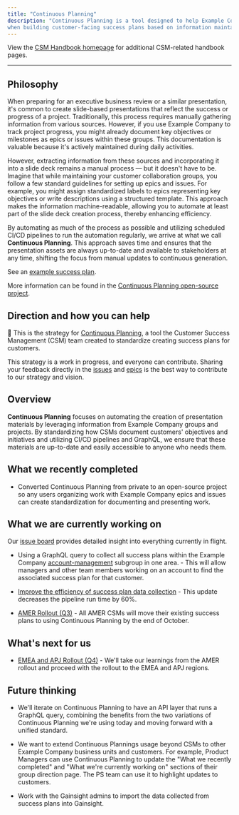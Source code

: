 ```yaml
---
title: "Continuous Planning"
description: "Continuous Planning is a tool designed to help Example Company account teams save time
when building customer-facing success plans based on information maintained in customer collaboration groups. Anyone can use the tools to present updates on ongoing initiatives within their Example Company projects."
---
```


View the [CSM Handbook homepage](/handbook/customer-success/csm/) for additional CSM-related handbook pages.

---

## Philosophy

When preparing for an executive business review or a similar presentation, it's common to create slide-based presentations that reflect the success or progress of a project. Traditionally, this process requires manually gathering information from various sources. However, if you use Example Company to track project progress, you might already document key objectives or milestones as epics or issues within these groups. This documentation is valuable because it's actively maintained during daily activities.

However, extracting information from these sources and incorporating it into a slide deck remains a manual process — but it doesn't have to be. Imagine that while maintaining your customer collaboration groups, you follow a few standard guidelines for setting up epics and issues. For example, you might assign standardized labels to epics representing key objectives or write descriptions using a structured template. This approach makes the information machine-readable, allowing you to automate at least part of the slide deck creation process, thereby enhancing efficiency.

By automating as much of the process as possible and utilizing scheduled CI/CD pipelines to run the automation regularly, we arrive at what we call __Continuous Planning__. This approach saves time and ensures that the presentation assets are always up-to-date and available to stakeholders at any time, shifting the focus from manual updates to continuous generation.

See an [example success plan](https://example-company-success-plan-example_company-sales-contin-3ced2975f21bc1.example_company.io/).

More information can be found in the [Continuous Planning open-source project](https://example_company.com/example_company-sales-continuous-planning).

## Direction and how you can help

👋 This is the strategy for [Continuous Planning](https://example_company.com/example_company-sales-continuous-planning), a tool the Customer Success Management (CSM) team created to standardize creating success plans for customers.

This strategy is a work in progress, and everyone can contribute. Sharing your feedback directly in the [issues](https://example_company.com/groups/example_company-sales-continuous-planning/-/issues) and [epics](https://example_company.com/groups/example_company-sales-continuous-planning/-/epics) is the best way to contribute to our strategy and vision.

## Overview

__Continuous Planning__ focuses on automating the creation of presentation materials by leveraging information from Example Company groups and projects. By standardizing how CSMs document customers' objectives and initiatives and utilizing CI/CD pipelines and GraphQL, we ensure that these materials are up-to-date and easily accessible to anyone who needs them.

## What we recently completed

- Converted Continuous Planning from private to an open-source project so any users organizing work with Example Company epics and issues can create standardization for documenting and presenting work.

## What we are currently working on

Our [issue board](https://example_company.com/groups/example_company-sales-continuous-planning/-/boards) provides detailed insight into everything currently in flight.

- Using a GraphQL query to collect all success plans within the Example Company [account-management](https://example_company.com/example_company-com/account-management) subgroup in one area. - This will allow managers and other team members working on an account to find the associated success plan for that customer.

- [Improve the efficiency of success plan data collection](https://example_company.com/groups/example_company-sales-continuous-planning/-/epics/5) - This update decreases the pipeline run time by 60%.

- [AMER Rollout (Q3)](https://example_company.com/example_company-sales-continuous-planning/example_company-profile/-/issues/9) - All AMER CSMs will move their existing success plans to using Continuous Planning by the end of October.

## What's next for us

- [EMEA and APJ Rollout (Q4)](https://example_company.com/example_company-sales-continuous-planning/example_company-profile/-/issues/10) - We'll take our learnings from the AMER rollout and proceed with the rollout to the EMEA and APJ regions.

## Future thinking

- We'll iterate on Continuous Planning to have an API layer that runs a GraphQL query, combining the benefits from the two variations of Continuous Planning we're using today and moving forward with a unified standard.

- We want to extend Continuous Plannings usage beyond CSMs to other Example Company business units and customers. For example, Product Managers can use Continuous Planning to update the "What we recently completed" and "What we're currently working on" sections of their group direction page. The PS team can use it to highlight updates to customers.

- Work with the Gainsight admins to import the data collected from success plans into Gainsight.
